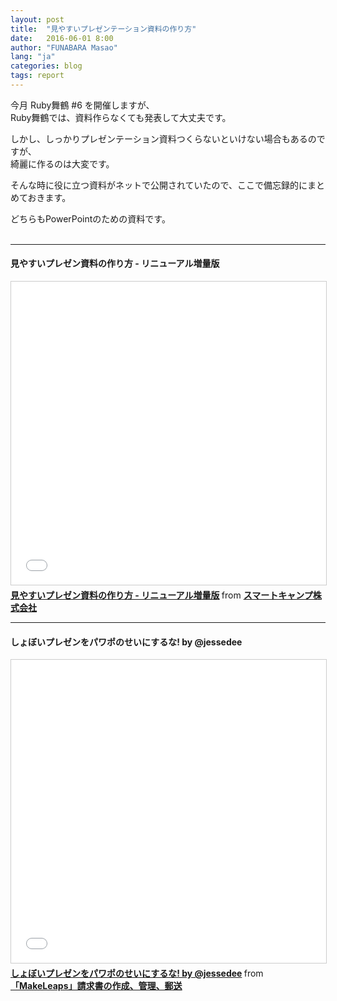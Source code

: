 ```yaml
---
layout: post
title:  "見やすいプレゼンテーション資料の作り方"
date:   2016-06-01 8:00
author: "FUNABARA Masao"
lang: "ja"
categories: blog
tags: report
---
```


今月 Ruby舞鶴 #6 を開催しますが、  
Ruby舞鶴では、資料作らなくても発表して大丈夫です。

しかし、しっかりプレゼンテーション資料つくらないといけない場合もあるのですが、  
綺麗に作るのは大変です。

そんな時に役に立つ資料がネットで公開されていたので、ここで備忘録的にまとめておきます。

どちらもPowerPointのための資料です。
<br><br>

----

#### 見やすいプレゼン資料の作り方 - リニューアル増量版

<iframe src="//www.slideshare.net/slideshow/embed_code/key/1YGJvCkteJ802w" width="595" height="485" frameborder="0" marginwidth="0" marginheight="0" scrolling="no" style="border:1px solid #CCC; border-width:1px; margin-bottom:5px; max-width: 100%;" allowfullscreen> </iframe> <div style="margin-bottom:5px"> <strong> <a href="//www.slideshare.net/yutamorishige50/ss-41321443" title="見やすいプレゼン資料の作り方 - リニューアル増量版" target="_blank">見やすいプレゼン資料の作り方 - リニューアル増量版</a> </strong> from <strong><a href="//www.slideshare.net/yutamorishige50" target="_blank">スマートキャンプ株式会社</a></strong> </div>

----

#### しょぼいプレゼンをパワポのせいにするな! by @jessedee

<iframe src="//www.slideshare.net/slideshow/embed_code/key/i5scciO9gjyPSP" width="595" height="485" frameborder="0" marginwidth="0" marginheight="0" scrolling="no" style="border:1px solid #CCC; border-width:1px; margin-bottom:5px; max-width: 100%;" allowfullscreen> </iframe> <div style="margin-bottom:5px"> <strong> <a href="//www.slideshare.net/WinderJason/ss-14830238" title="しょぼいプレゼンをパワポのせいにするな! by @jessedee" target="_blank">しょぼいプレゼンをパワポのせいにするな! by @jessedee</a> </strong> from <strong><a href="//www.slideshare.net/WinderJason" target="_blank">「MakeLeaps」請求書の作成、管理、郵送</a></strong> </div>

